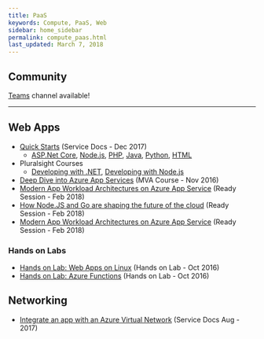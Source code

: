 ```yaml
---
title: PaaS
keywords: Compute, PaaS, Web
sidebar: home_sidebar
permalink: compute_paas.html
last_updated: March 7, 2018
---
```


## Community
[Teams](https://teams.microsoft.com/l/channel/19%3a158ca1af5acd41cb91838862a305db9c%40thread.skype/Compute%2520-%2520PaaS?groupId=dff0a70d-6316-4124-ae5a-e9d06f63ec34&tenantId=72f988bf-86f1-41af-91ab-2d7cd011db47) channel available!

<!-- Add in any communities worth following: blogs, twitter, etc. -->
---
<!-- Here, add in any links to useful resources. The structure is not fixed, it can be grouped by scenario, by tech, or set up as a learning path -->

## Web Apps
- [Quick Starts](https://docs.microsoft.com/en-us/azure/app-service/) (Service Docs - Dec 2017)
  - [ASP.Net Core](https://docs.microsoft.com/en-us/azure/app-service/app-service-web-get-started-dotnet), 
   [Node.js](https://docs.microsoft.com/azure/app-service/app-service-web-get-started-nodejs), 
   [PHP](https://docs.microsoft.com/azure/app-service/app-service-web-get-started-php), 
   [Java](https://docs.microsoft.com/azure/app-service/app-service-web-get-started-java), 
   [Python](https://docs.microsoft.com/azure/app-service/app-service-web-get-started-python), 
   [HTML](https://docs.microsoft.com/azure/app-service/app-service-web-get-started-html)
- Pluralsight Courses
    - [Developing with .NET](https://www.pluralsight.com/courses/developing-dotnet-microsoft-azure-getting-started?twoid=d6abac77-7dcc-4d33-9e03-f85e78989f02), [Developing with Node.js](https://www.pluralsight.com/courses/developing-nodejs-microsoft-azure-getting-started?twoid=d6abac77-7dcc-4d33-9e03-f85e78989f02)
- [Deep Dive into Azure App Services](https://mva.microsoft.com/en-US/training-courses/deep-dive-into-azure-app-service-a-platform-to-build-modern-applications-16828?l=YNraRQR4C_604668937) (MVA Course - Nov 2016)
- [Modern App Workload Architectures on Azure App Service](https://content.microsoftready.com/FY18Q3/session/API-AZD314) (Ready Session - Feb 2018)
- [How Node.JS and Go are shaping the future of the cloud](https://content.microsoftready.com/FY18Q3/session/API-AZD312) (Ready Session - Feb 2018)
- [Modern App Workload Architectures on Azure App Service](https://content.microsoftready.com/FY18Q3/session/API-AZD314) (Ready Session - Feb 2018)

### Hands on Labs
- [Hands on Lab: Web Apps on Linux](https://github.com/DxNext/2016-Oct-L2/tree/master/AppService/Labs/WebAppsOnLinux) (Hands on Lab - Oct 2016)
- [Hands on Lab: Azure Functions](https://github.com/DxNext/2016-Oct-L2/tree/master/AppService/Labs/Functions) (Hands on Lab - Oct 2016)

## Networking
- [Integrate an app with an Azure Virtual Network](https://docs.microsoft.com/en-us/azure/app-service/web-sites-integrate-with-vnet) (Service Docs Aug - 2017)
